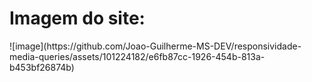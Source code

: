 <h1>Imagem do site:</h1>
![image](https://github.com/Joao-Guilherme-MS-DEV/responsividade-media-queries/assets/101224182/e6fb87cc-1926-454b-813a-b453bf26874b)
